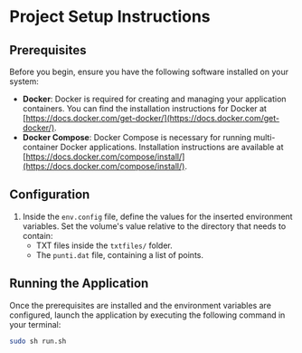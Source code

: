 # Project Setup Instructions

## Prerequisites

Before you begin, ensure you have the following software installed on your system:

- **Docker**: Docker is required for creating and managing your application containers. You can find the installation instructions for Docker at [https://docs.docker.com/get-docker/](https://docs.docker.com/get-docker/).
- **Docker Compose**: Docker Compose is necessary for running multi-container Docker applications. Installation instructions are available at [https://docs.docker.com/compose/install/](https://docs.docker.com/compose/install/).

## Configuration

1. Inside the `env.config` file, define the values for the inserted environment variables. Set the volume's value relative to the directory that needs to contain:
   - TXT files inside the `txtfiles/` folder.
   - The `punti.dat` file, containing a list of points.

## Running the Application

Once the prerequisites are installed and the environment variables are configured, launch the application by executing the following command in your terminal:

```bash
sudo sh run.sh
